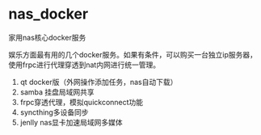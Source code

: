 # nas_docker
家用nas核心docker服务

娱乐方面最有用的几个docker服务。如果有条件，可以购买一台独立ip服务器，使用frpc进行代理穿透到nat内网进行统一管理。

1. qt docker版（外网操作添加任务，nas自动下载）
2. samba 挂盘局域网共享
3. frpc穿透代理，模拟quickconnect功能
4. syncthing多设备同步
5. jenlly nas显卡加速局域网多媒体


